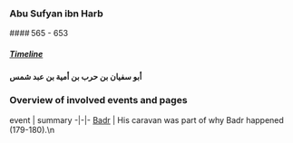 ### Abu Sufyan ibn Harb
#### 565 - 653
##### [Timeline](https://munawwir.github.io/timeline)

**أبو سفيان بن حرب بن أمية بن عبد شمس**

### Overview of involved events and pages

event | summary
-|-|-
[Badr](../events/Badr.html) | His caravan was part of why Badr happened (179-180).\n
